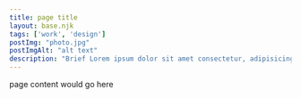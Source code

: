 ```yaml
---
title: page title
layout: base.njk
tags: ['work', 'design']
postImg: "photo.jpg"
postImgAlt: "alt text"
description: "Brief Lorem ipsum dolor sit amet consectetur, adipisicing elit. Reiciendis expedita fuga molestiae ullam magni. Velit. "
---
```


page content would go here
